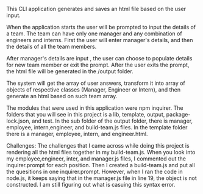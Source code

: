 
This CLI application generates and saves an html file based on the user input.

When the application starts the user will be prompted to input the details of a team. The team can have only one manager and any combination of engineers and interns. First the user will enter manager's details, and then the details of all the team members.

After manager's details are input , the user can choose to populate details for new team member or exit the prompt. After the user exits the prompt, the html file will be generated in the /output folder.

The system will get the array of user answers, transform it into array of objects of respective classes (Manager, Engineer or Intern), and then generate an html based on such team array.

The modules that were used in this application were npm inquirer. The folders that you will see in this project is a lib, template, output, package-lock.json, and test. In the sub folder of the output folder, there is manager, employee, intern,engineer, and build-team.js files. In the template folder there is a manager, employee, intern, and engineer.html.

Challenges:
The challenges that I came across while doing this project is rendering all the html files together in my build-team.js. When you look into my employee,engineer, inter, and manager.js files, I commented out the inquirer.prompt for each position. Then I created a build-team.js and put all the quesitions in one inquirer.prompt. However, when I ran the code in node.js, it keeps saying that in the manager.js file in line 19, the object is not constructed. I am still figuring out what is casuing this syntax error. 


